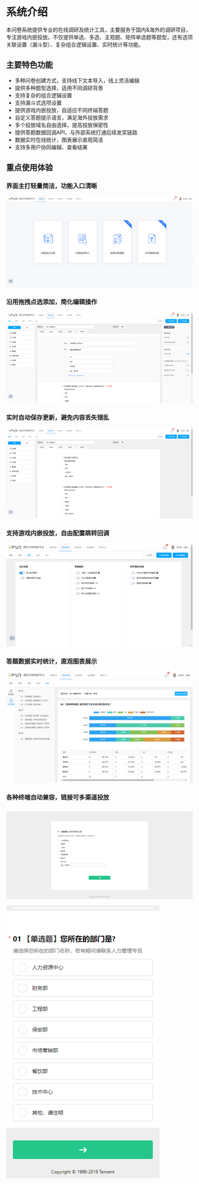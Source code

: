 # 系统介绍

本问卷系统提供专业的在线调研及统计工具，主要服务于国内&海外的调研项目，专注游戏内嵌投放。不仅提供单选、多选、主观题、矩阵单选题等题型，还有选项关联设置（漏斗型）、复杂组合逻辑设置、实时统计等功能。

## 主要特色功能

* 多种问卷创建方式，支持线下文本导入，线上灵活编辑
* 提供多种题型选择，适用不同调研背景
* 支持复杂的组合逻辑设置
* 支持漏斗式选项设置
* 提供游戏内嵌投放，自适应不同终端答题
* 自定义答题提示语言，满足海外投放需求
* 多个投放域名自由选择，提高投放保密性
* 提供答题数据回调API，与外部系统打通后续发奖链路
* 数据实时在线统计，图表展示直观简洁
* 支持多用户协同编辑、查看结果

## 重点使用体验

### 界面主打轻量简洁，功能入口清晰

![&#x521B;&#x5EFA;&#x95EE;&#x5377;](.gitbook/assets/image%20%28178%29.png)

### 沿用拖拽点选添加，简化编辑操作

![&#x95EE;&#x5377;&#x7F16;&#x8F91;](.gitbook/assets/image%20%2826%29.png)

### 实时自动保存更新，避免内容丢失错乱

![&#x81EA;&#x52A8;&#x4FDD;&#x5B58;](.gitbook/assets/image%20%2852%29.png)

### 支持游戏内嵌投放，自由配置跳转回调

![&#x95EE;&#x5377;&#x8BBE;&#x7F6E;](.gitbook/assets/image%20%28234%29.png)

### 答题数据实时统计，直观图表展示

![&#x7EDF;&#x8BA1;&#x56FE;&#x8868;](.gitbook/assets/image%20%28164%29.png)

### 各种终端自动兼容，链接可多渠道投放

![PC&#x7B54;&#x9898;&#x7AEF;](.gitbook/assets/image%20%28245%29.png)

![&#x79FB;&#x52A8;&#x7AEF;&#x7B54;&#x9898;](.gitbook/assets/image%20%28190%29.png)









